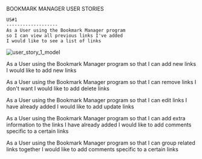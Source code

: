 BOOKMARK MANAGER USER STORIES
```
US#1
-------------------
As a User using the Bookmark Manager program
so I can view all previous links I've added
I would like to see a list of links
```
![user_story_1_model](user_story_1_model.png)

As a User using the Bookmark Manager program
so that I can add new links
I would like to add new links

As a User using the Bookmark Manager program
so that I can remove links I don't want
I would like to add delete links

As a User using the Bookmark Manager program
so that I can edit links I have already added
I would like to add update links

As a User using the Bookmark Manager program
so that I can add extra information to the links I have already added
I would like to add comments specific to a certain links

As a User using the Bookmark Manager program
so that I can group related links together
I would like to add comments specific to a certain links
